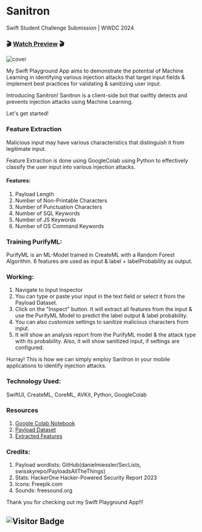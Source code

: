 # Sanitron
Swift Student Challenge Submission | WWDC 2024

### 🎬 [Watch Preview](https://youtu.be/pNWSLv_FgPA) 🎬
![cover](https://github.com/heydc7/Sanitron/assets/39642060/db5991e3-ab70-4ea1-8a79-0e3d5418da75)

My Swift Playground App aims to demonstrate the potential of Machine Learning in identifying various injection attacks that target input fields & implement best practices for validating & sanitizing user input.

Introducing Sanitron! Sanitron is a client-side bot that swiftly detects and prevents injection attacks using Machine Learning. 

Let's get started!

### Feature Extraction
Malicious input may have various characteristics that distinguish it from legitimate input.  

Feature Extraction is done using GoogleColab using Python to effectively classify the user input into various injection attacks.

#### Features:
1. Payload Length
2. Number of Non-Printable Characters
3. Number of Punctuation Characters
4. Number of SQL Keywords
5. Number of JS Keywords
6. Number of OS Command Keywords

### Training PurifyML:
PurifyML is an ML-Model trained in CreateML with a Random Forest Algorithm. 6 features are used as input & label + labelProbability as output. 

### Working: 
1. Navigate to Input Inspector
2. You can type or paste your input in the text field or select it from the Payload Dataset.
3. Click on the "Inspect" button. It will extract all features from the input & use the PurifyML Model to predict the label output & label probability.
4. You can also customize settings to sanitize malicious characters from input.
5. It will show an analysis report from the PurifyML model & the attack type with its probability. Also, it will show sanitized input, if settings are configured.

Hurray! This is how we can simply employ Sanitron in your mobile applications to identify injection attacks. 

### Technology Used:
SwiftUI, CreateML, CoreML, AVKit, Python, GoogleColab

### Resources
1) [Google Colab Notebook](Other/PureML.ipynb)
2) [Payload Dataset](Other/)
3) [Extracted Features](Other/allFeatures.csv)

### Credits:
1. Payload wordlists: GitHub(danielmiessler/SecLists, swisskyrepo/PayloadsAllTheThings)
2. Stats: HackerOne Hacker-Powered Security Report 2023
3. Icons: Freepik.com
4. Sounds: freesound.org

Thank you for checking out my Swift Playground App!!!

## ![Visitor Badge](https://visitor-badge.laobi.icu/badge?page_id=sanitron)
